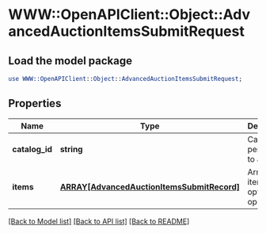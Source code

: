 # WWW::OpenAPIClient::Object::AdvancedAuctionItemsSubmitRequest

## Load the model package
```perl
use WWW::OpenAPIClient::Object::AdvancedAuctionItemsSubmitRequest;
```

## Properties
Name | Type | Description | Notes
------------ | ------------- | ------------- | -------------
**catalog_id** | **string** | Catalog id pertaining to all items | 
**items** | [**ARRAY[AdvancedAuctionItemsSubmitRecord]**](AdvancedAuctionItemsSubmitRecord.md) | Array of item bid option operations | 

[[Back to Model list]](../README.md#documentation-for-models) [[Back to API list]](../README.md#documentation-for-api-endpoints) [[Back to README]](../README.md)


